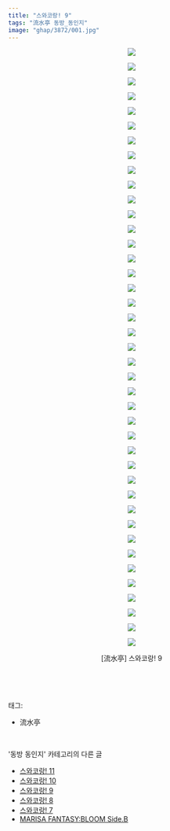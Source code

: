 ```yaml
---
title: "스와코랑! 9"
tags: "流水亭 동방_동인지"
image: "ghap/3872/001.jpg"
---
```

<div class="article">
<p style="text-align: center; clear: none; float: none;"><img src="{{ site.nasurl }}/ghap/3872/001.jpg"/></p>
<p style="text-align: center; clear: none; float: none;"><img src="{{ site.nasurl }}/ghap/3872/002.jpg"/></p>
<p style="text-align: center; clear: none; float: none;"><img src="{{ site.nasurl }}/ghap/3872/003.jpg"/></p>
<p style="text-align: center; clear: none; float: none;"><img src="{{ site.nasurl }}/ghap/3872/004.jpg"/></p>
<p style="text-align: center; clear: none; float: none;"><img src="{{ site.nasurl }}/ghap/3872/005.jpg"/></p>
<p style="text-align: center; clear: none; float: none;"><img src="{{ site.nasurl }}/ghap/3872/006.jpg"/></p>
<p style="text-align: center; clear: none; float: none;"><img src="{{ site.nasurl }}/ghap/3872/007.jpg"/></p>
<p style="text-align: center; clear: none; float: none;"><img src="{{ site.nasurl }}/ghap/3872/008.jpg"/></p>
<p style="text-align: center; clear: none; float: none;"><img src="{{ site.nasurl }}/ghap/3872/009.jpg"/></p>
<p style="text-align: center; clear: none; float: none;"><img src="{{ site.nasurl }}/ghap/3872/010.jpg"/></p>
<p style="text-align: center; clear: none; float: none;"><img src="{{ site.nasurl }}/ghap/3872/011.jpg"/></p>
<p style="text-align: center; clear: none; float: none;"><img src="{{ site.nasurl }}/ghap/3872/012.jpg"/></p>
<p style="text-align: center; clear: none; float: none;"><img src="{{ site.nasurl }}/ghap/3872/013.jpg"/></p>
<p style="text-align: center; clear: none; float: none;"><img src="{{ site.nasurl }}/ghap/3872/014.jpg"/></p>
<p style="text-align: center; clear: none; float: none;"><img src="{{ site.nasurl }}/ghap/3872/015.jpg"/></p>
<p style="text-align: center; clear: none; float: none;"><img src="{{ site.nasurl }}/ghap/3872/016.jpg"/></p>
<p style="text-align: center; clear: none; float: none;"><img src="{{ site.nasurl }}/ghap/3872/017.jpg"/></p>
<p style="text-align: center; clear: none; float: none;"><img src="{{ site.nasurl }}/ghap/3872/018.jpg"/></p>
<p style="text-align: center; clear: none; float: none;"><img src="{{ site.nasurl }}/ghap/3872/019.jpg"/></p>
<p style="text-align: center; clear: none; float: none;"><img src="{{ site.nasurl }}/ghap/3872/020.jpg"/></p>
<p style="text-align: center; clear: none; float: none;"><img src="{{ site.nasurl }}/ghap/3872/021.jpg"/></p>
<p style="text-align: center; clear: none; float: none;"><img src="{{ site.nasurl }}/ghap/3872/022.jpg"/></p>
<p style="text-align: center; clear: none; float: none;"><img src="{{ site.nasurl }}/ghap/3872/023.jpg"/></p>
<p style="text-align: center; clear: none; float: none;"><img src="{{ site.nasurl }}/ghap/3872/024.jpg"/></p>
<p style="text-align: center; clear: none; float: none;"><img src="{{ site.nasurl }}/ghap/3872/025.jpg"/></p>
<p style="text-align: center; clear: none; float: none;"><img src="{{ site.nasurl }}/ghap/3872/026.jpg"/></p>
<p style="text-align: center; clear: none; float: none;"><img src="{{ site.nasurl }}/ghap/3872/027.jpg"/></p>
<p style="text-align: center; clear: none; float: none;"><img src="{{ site.nasurl }}/ghap/3872/028.jpg"/></p>
<p style="text-align: center; clear: none; float: none;"><img src="{{ site.nasurl }}/ghap/3872/029.jpg"/></p>
<p style="text-align: center; clear: none; float: none;"><img src="{{ site.nasurl }}/ghap/3872/030.jpg"/></p>
<p style="text-align: center; clear: none; float: none;"><img src="{{ site.nasurl }}/ghap/3872/031.jpg"/></p>
<p style="text-align: center; clear: none; float: none;"><img src="{{ site.nasurl }}/ghap/3872/032.jpg"/></p>
<p style="text-align: center; clear: none; float: none;"><img src="{{ site.nasurl }}/ghap/3872/033.jpg"/></p>
<p style="text-align: center; clear: none; float: none;"><img src="{{ site.nasurl }}/ghap/3872/034.jpg"/></p>
<p style="text-align: center; clear: none; float: none;"><img src="{{ site.nasurl }}/ghap/3872/035.jpg"/></p>
<p style="text-align: center; clear: none; float: none;"><img src="{{ site.nasurl }}/ghap/3872/036.jpg"/></p>
<p style="text-align: center; clear: none; float: none;"><img src="{{ site.nasurl }}/ghap/3872/037.jpg"/></p>
<p style="text-align: center; clear: none; float: none;"><img src="{{ site.nasurl }}/ghap/3872/038.jpg"/></p>
<p style="text-align: center; clear: none; float: none;"><img src="{{ site.nasurl }}/ghap/3872/039.jpg"/></p>
<p style="text-align: center; clear: none; float: none;"><img src="{{ site.nasurl }}/ghap/3872/040.jpg"/></p>
<p style="text-align: center; clear: none; float: none;"><img src="{{ site.nasurl }}/ghap/3872/041.jpg"/></p>
<p style="text-align: center; clear: none; float: none;">[流水亭] 스와코랑! 9</p>
<p><br/></p>
</div><br/>
<div class="tagTrail">
<p>태그: </p>
<ul>
<li>流水亭</li>
</ul>
</div><br/>
<div class="another">
<p>'동방 동인지' 카테고리의 다른 글</p>
<ul>
<li><a href="/2017-10-19-ghap_3874">스와코랑! 11</a></li>
<li><a href="/2017-10-19-ghap_3873">스와코랑! 10</a></li>
<li><a href="/2017-10-19-ghap_3872">스와코랑! 9</a></li>
<li><a href="/2017-10-19-ghap_3871">스와코랑! 8</a></li>
<li><a href="/2017-10-19-ghap_3870">스와코랑! 7</a></li>
<li><a href="/2017-10-18-ghap_3869">MARISA FANTASY:BLOOM Side.B</a></li>
</ul>
</div><br/>
<div class="cb_module cb_fluid">
<div class="cb_wrt cb_profile">
</div><!-- commentList close -->
</div><br/>
